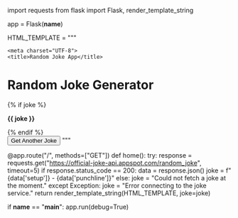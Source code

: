 import requests
from flask import Flask, render_template_string

app = Flask(__name__)

HTML_TEMPLATE = """
<!DOCTYPE html>
<html lang="en">

    <meta charset="UTF-8">
    <title>Random Joke App</title>
</head>
<body>
    <h1>Random Joke Generator</h1>
    {% if joke %}
        <p><strong>{{ joke }}</strong></p>
    {% endif %}
    <form method="get">
        <button type="submit">Get Another Joke</button>
    
</body>
</html>
"""

@app.route("/", methods=["GET"])
def home():
    try:
        response = requests.get("https://official-joke-api.appspot.com/random_joke", timeout=5)
        if response.status_code == 200:
            data = response.json()
            joke = f"{data['setup']} - {data['punchline']}"
        else:
            joke = "Could not fetch a joke at the moment."
    except Exception:
        joke = "Error connecting to the joke service."
    return render_template_string(HTML_TEMPLATE, joke=joke)

if __name__ == "__main__":
    app.run(debug=True)
